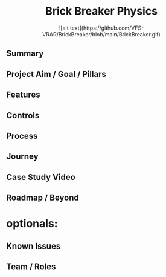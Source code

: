 <h1 align="center">Brick Breaker Physics</h1>

<p align="center">![alt text](https://github.com/VFS-VRAR/BrickBreaker/blob/main/BrickBreaker.gif)</p>

## Summary
## Project Aim / Goal / Pillars
## Features
## Controls
## Process
## Journey
## Case Study Video
## Roadmap / Beyond
# optionals:
## Known Issues
## Team / Roles
